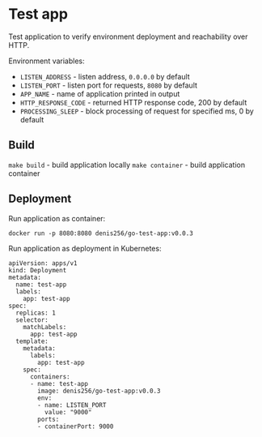 # Test app

Test application to verify environment deployment and reachability over HTTP.

Environment variables:
  * `LISTEN_ADDRESS` - listen address, `0.0.0.0` by default
  * `LISTEN_PORT` - listen port for requests, `8080` by default
  * `APP_NAME` - name of application printed in output
  * `HTTP_RESPONSE_CODE` - returned HTTP response code, 200 by default
  * `PROCESSING_SLEEP` - block processing of request for specified ms, 0 by default

## Build

`make build` - build application locally 
`make container` - build application container

## Deployment

Run application as container:
```
docker run -p 8080:8080 denis256/go-test-app:v0.0.3
```

Run application as deployment in Kubernetes:
```
apiVersion: apps/v1
kind: Deployment
metadata:
  name: test-app
  labels:
    app: test-app
spec:
  replicas: 1
  selector:
    matchLabels:
      app: test-app
  template:
    metadata:
      labels:
        app: test-app
    spec:
      containers:
      - name: test-app
        image: denis256/go-test-app:v0.0.3
        env:
        - name: LISTEN_PORT
          value: "9000"
        ports:
        - containerPort: 9000
```
